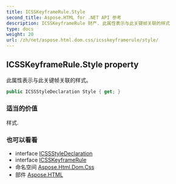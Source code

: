```yaml
---
title: ICSSKeyframeRule.Style
second_title: Aspose.HTML for .NET API 参考
description: ICSSKeyframeRule 财产. 此属性表示与此关键帧关联的样式
type: docs
weight: 20
url: /zh/net/aspose.html.dom.css/icsskeyframerule/style/
---
```

## ICSSKeyframeRule.Style property

此属性表示与此关键帧关联的样式。

```csharp
public ICSSStyleDeclaration Style { get; }
```

### 适当的价值

样式.

### 也可以看看

* interface [ICSSStyleDeclaration](../../icssstyledeclaration/)
* interface [ICSSKeyframeRule](../)
* 命名空间 [Aspose.Html.Dom.Css](../../icsskeyframerule/)
* 部件 [Aspose.HTML](../../../)


